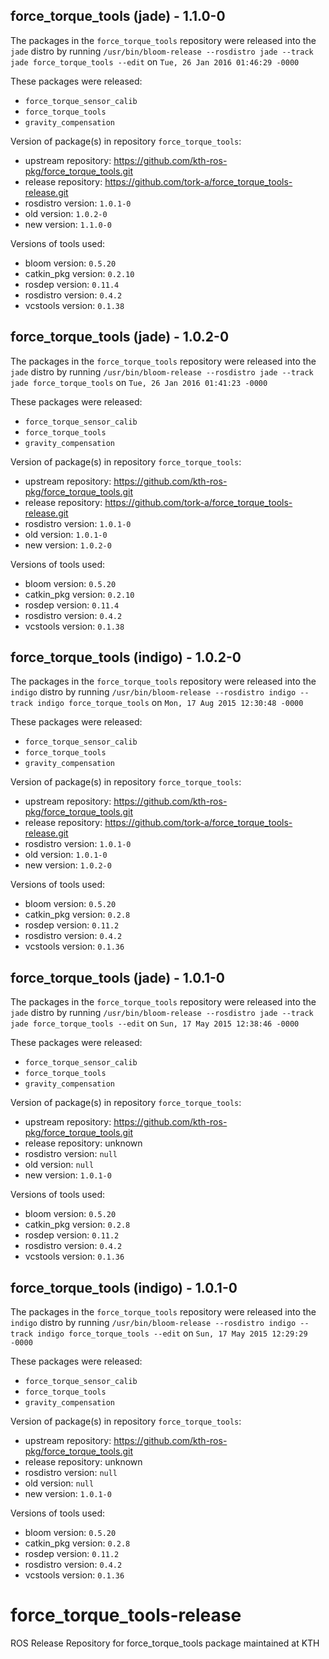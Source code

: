 ## force_torque_tools (jade) - 1.1.0-0

The packages in the `force_torque_tools` repository were released into the `jade` distro by running `/usr/bin/bloom-release --rosdistro jade --track jade force_torque_tools --edit` on `Tue, 26 Jan 2016 01:46:29 -0000`

These packages were released:
- `force_torque_sensor_calib`
- `force_torque_tools`
- `gravity_compensation`

Version of package(s) in repository `force_torque_tools`:
- upstream repository: https://github.com/kth-ros-pkg/force_torque_tools.git
- release repository: https://github.com/tork-a/force_torque_tools-release.git
- rosdistro version: `1.0.1-0`
- old version: `1.0.2-0`
- new version: `1.1.0-0`

Versions of tools used:
- bloom version: `0.5.20`
- catkin_pkg version: `0.2.10`
- rosdep version: `0.11.4`
- rosdistro version: `0.4.2`
- vcstools version: `0.1.38`


## force_torque_tools (jade) - 1.0.2-0

The packages in the `force_torque_tools` repository were released into the `jade` distro by running `/usr/bin/bloom-release --rosdistro jade --track jade force_torque_tools` on `Tue, 26 Jan 2016 01:41:23 -0000`

These packages were released:
- `force_torque_sensor_calib`
- `force_torque_tools`
- `gravity_compensation`

Version of package(s) in repository `force_torque_tools`:
- upstream repository: https://github.com/kth-ros-pkg/force_torque_tools.git
- release repository: https://github.com/tork-a/force_torque_tools-release.git
- rosdistro version: `1.0.1-0`
- old version: `1.0.1-0`
- new version: `1.0.2-0`

Versions of tools used:
- bloom version: `0.5.20`
- catkin_pkg version: `0.2.10`
- rosdep version: `0.11.4`
- rosdistro version: `0.4.2`
- vcstools version: `0.1.38`


## force_torque_tools (indigo) - 1.0.2-0

The packages in the `force_torque_tools` repository were released into the `indigo` distro by running `/usr/bin/bloom-release --rosdistro indigo --track indigo force_torque_tools` on `Mon, 17 Aug 2015 12:30:48 -0000`

These packages were released:
- `force_torque_sensor_calib`
- `force_torque_tools`
- `gravity_compensation`

Version of package(s) in repository `force_torque_tools`:
- upstream repository: https://github.com/kth-ros-pkg/force_torque_tools.git
- release repository: https://github.com/tork-a/force_torque_tools-release.git
- rosdistro version: `1.0.1-0`
- old version: `1.0.1-0`
- new version: `1.0.2-0`

Versions of tools used:
- bloom version: `0.5.20`
- catkin_pkg version: `0.2.8`
- rosdep version: `0.11.2`
- rosdistro version: `0.4.2`
- vcstools version: `0.1.36`


## force_torque_tools (jade) - 1.0.1-0

The packages in the `force_torque_tools` repository were released into the `jade` distro by running `/usr/bin/bloom-release --rosdistro jade --track jade force_torque_tools --edit` on `Sun, 17 May 2015 12:38:46 -0000`

These packages were released:
- `force_torque_sensor_calib`
- `force_torque_tools`
- `gravity_compensation`

Version of package(s) in repository `force_torque_tools`:
- upstream repository: https://github.com/kth-ros-pkg/force_torque_tools.git
- release repository: unknown
- rosdistro version: `null`
- old version: `null`
- new version: `1.0.1-0`

Versions of tools used:
- bloom version: `0.5.20`
- catkin_pkg version: `0.2.8`
- rosdep version: `0.11.2`
- rosdistro version: `0.4.2`
- vcstools version: `0.1.36`


## force_torque_tools (indigo) - 1.0.1-0

The packages in the `force_torque_tools` repository were released into the `indigo` distro by running `/usr/bin/bloom-release --rosdistro indigo --track indigo force_torque_tools --edit` on `Sun, 17 May 2015 12:29:29 -0000`

These packages were released:
- `force_torque_sensor_calib`
- `force_torque_tools`
- `gravity_compensation`

Version of package(s) in repository `force_torque_tools`:
- upstream repository: https://github.com/kth-ros-pkg/force_torque_tools.git
- release repository: unknown
- rosdistro version: `null`
- old version: `null`
- new version: `1.0.1-0`

Versions of tools used:
- bloom version: `0.5.20`
- catkin_pkg version: `0.2.8`
- rosdep version: `0.11.2`
- rosdistro version: `0.4.2`
- vcstools version: `0.1.36`


# force_torque_tools-release
ROS Release Repository for force_torque_tools package maintained at KTH
